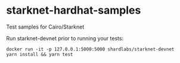 # starknet-hardhat-samples
Test samples for Cairo/Starknet


Run starknet-devnet prior to running your tests:
```
docker run -it -p 127.0.0.1:5000:5000 shardlabs/starknet-devnet
yarn install && yarn test
```
